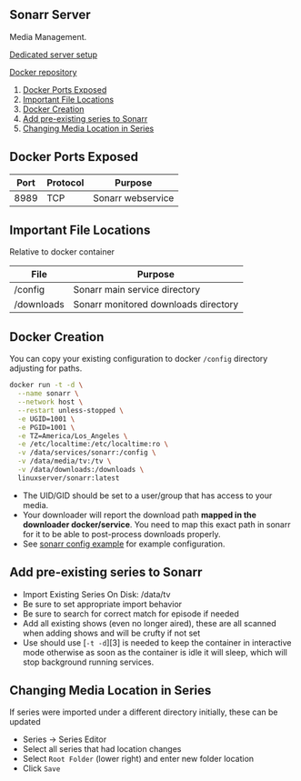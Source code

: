 Sonarr Server
-------------
Media Management.

[Dedicated server setup](sonarr-dedicated.md)

[Docker repository][1]

1. [Docker Ports Exposed](#docker-ports-exposed)
1. [Important File Locations](#important-file-locations)
1. [Docker Creation](#docker-creation)
1. [Add pre-existing series to Sonarr](#add-pre-existing-series-to-sonarr)
1. [Changing Media Location in Series](#changing-media-location-in-series)

Docker Ports Exposed
--------------------

| Port | Protocol | Purpose           |
|------|----------|-------------------|
| 8989 | TCP      | Sonarr webservice |

Important File Locations
------------------------
Relative to docker container

| File       | Purpose                              |
|------------|--------------------------------------|
| /config    | Sonarr main service directory        |
| /downloads | Sonarr monitored downloads directory |

Docker Creation
---------------
You can copy your existing configuration to docker `/config` directory
adjusting for paths.

```bash
docker run -t -d \
  --name sonarr \
  --network host \
  --restart unless-stopped \
  -e UGID=1001 \
  -e PGID=1001 \
  -e TZ=America/Los_Angeles \
  -e /etc/localtime:/etc/localtime:ro \
  -v /data/services/sonarr:/config \
  -v /data/media/tv:/tv \
  -v /data/downloads:/downloads \
  linuxserver/sonarr:latest
```
 * The UID/GID should be set to a user/group that has access to your media.
 * Your downloader will report the download path **mapped in the downloader
   docker/service**. You need to map this exact path in sonarr for it to be
   able to post-process downloads properly.
 * See [sonarr config example](sonarr.config.md) for example configuration.

Add pre-existing series to Sonarr
---------------------------------
 * Import Existing Series On Disk: /data/tv
 * Be sure to set appropriate import behavior
 * Be sure to search for correct match for episode if needed
 * Add all existing shows (even no longer aired), these are all scanned when
   adding shows and will be crufty if not set
 * Use should use [`-t -d`][3] is needed to keep the container in interactive
   mode otherwise as soon as the container is idle it will sleep, which will
   stop background running services.

Changing Media Location in Series
---------------------------------
If series were imported under a different directory initially, these can be
updated

 * Series -> Series Editor
 * Select all series that had location changes
 * Select `Root Folder` (lower right) and enter new folder location
 * Click `Save`

[1]: https://hub.docker.com/r/linuxserver/sonarr/
